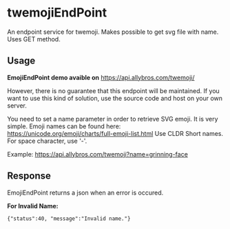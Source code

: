 # twemojiEndPoint
An endpoint service for twemoji. Makes possible to get svg file with name. Uses GET method.

## Usage
**EmojiEndPoint demo avaible on** https://api.allybros.com/twemoji/

However, there is no guarantee that this endpoint will be maintained. If you want to use this kind of solution, use the source code and host on your own server.

You need to set a name parameter in order to retrieve SVG emoji. It is very simple.
Emoji names can be found here: https://unicode.org/emoji/charts/full-emoji-list.html
Use CLDR Short names. For space character, use '-'.

Example: https://api.allybros.com/twemoji?name=grinning-face

## Response
EmojiEndPoint returns a json when an error is occured. 

**For Invalid Name:**
 ```` [javascript]
 {"status":40, "message":"Invalid name."}
 ````

